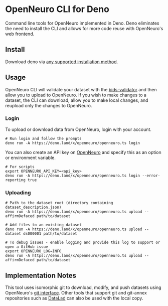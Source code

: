 # OpenNeuro CLI for Deno

Command line tools for OpenNeuro implemented in Deno. Deno eliminates the need to install the CLI and allows for more code reuse with OpenNeuro's web frontend.

## Install

Download deno via [any supported installation method](https://docs.deno.com/runtime/manual/getting_started/installation).

## Usage

OpenNeuro CLI will validate your dataset with the [bids-validator](https://github.com/bids-standard/bids-validator/) and then allow you to upload to OpenNeuro. If you wish to make changes to a dataset, the CLI can download, allow you to make local changes, and reupload only the changes to OpenNeuro.

### Login

To upload or download data from OpenNeuro, login with your account.

```shell
# Run login and follow the prompts
deno run -A https://deno.land/x/openneuro/openneuro.ts login
```

You can also create an API key on [OpenNeuro](https://openneuro.org/keygen) and specify this as an option or environment variable.

```shell
# For scripts
export OPENNEURO_API_KEY=<api_key>
deno run -A https://deno.land/x/openneuro/openneuro.ts login --error-reporting true
```

### Uploading

```shell
# Path to the dataset root (directory containing dataset_description.json)
deno run -A https://deno.land/x/openneuro/openneuro.ts upload --affirmDefaced path/to/dataset
```

```shell
# Add files to an existing dataset
deno run -A https://deno.land/x/openneuro/openneuro.ts upload --dataset ds000001 path/to/dataset
```

```shell
# To debug issues - enable logging and provide this log to support or open a GitHub issue
export OPENNEURO_LOG=INFO
deno run -A https://deno.land/x/openneuro/openneuro.ts upload --affirmDefaced path/to/dataset
```

## Implementation Notes

This tool uses isomorphic git to download, modify, and push datasets using OpenNeuro's [git interface](https://docs.openneuro.org/git.html). Other tools that support git and git-annex repositories such as [DataLad](https://www.datalad.org/) can also be used with the local copy.
